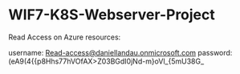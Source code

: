 # WIF7-K8S-Webserver-Project


Read Access on Azure resources:

  username: Read-access@daniellandau.onmicrosoft.com
  password: (eA9(4{{p8Hhs77hVOfAX>Z03BGdI0jNd-m}oVl_{5mU38G_
